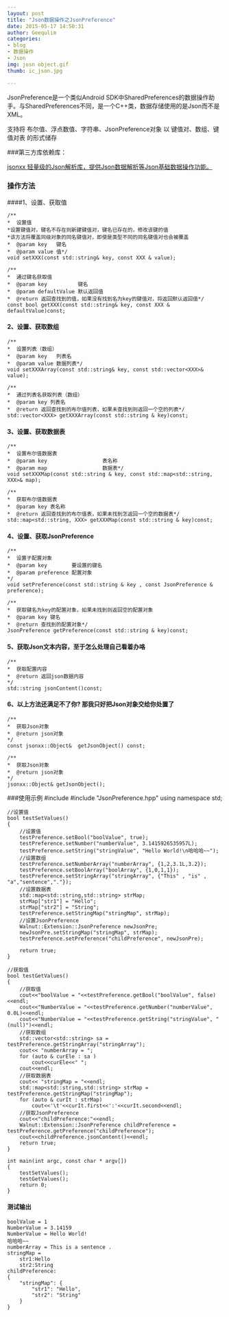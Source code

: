 ```yaml
---
layout: post
title: "Json数据操作之JsonPreference"
date: 2015-05-17 14:50:31
author: Geequlim
categories: 
- blog 
- 数据操作
- Json
img: josn object.gif
thumb: ic_json.jpg

---
```


JsonPreference是一个类似Android SDK中SharedPreferences的数据操作助手。与SharedPreferences不同，是一个C++类，数据存储使用的是Json而不是XML。
 <!--more-->
 
支持将 布尔值、浮点数值、字符串、JsonPreference对象 以 键值对、数组、键值对表 的形式储存
 
###第三方库依赖库： 

[jsonxx 轻量级的Json解析库，提供Json数据解析等Json基础数据操作功能。](https://github.com/hjiang/jsonxx)



### 操作方法

####1、设置、获取值

    /**
    *  设置值
    *设置键值对，键名不存在则新建键值对，键名已存在的，修改该键的值
    *该方法将覆盖同级对象的同名键值对，即使是类型不同的同名键值对也会被覆盖
    *  @param key   键名
    *  @param value 值*/
    void setXXX(const std::string& key, const XXX & value);
    
    /**
    *  通过键名获取值
    *  @param key          键名
    *  @param defaultValue 默认返回值
    *  @return 返回查找到的值，如果没有找到名为key的键值对，将返回默认返回值*/
    const bool getXXX(const std::string& key, const XXX & defaultValue)const;
    

#### 2、设置、获取数组

    /**
    *  设置列表（数组）
    *  @param key   列表名
    *  @param value 数据列表*/
    void setXXXArray(const std::string& key, const std::vector<XXX>& value);

    /**
    *  通过列表名获取列表（数组）
    *  @param key 列表名
    *  @return 返回查找到的布尔值列表，如果未查找到则返回一个空的列表*/
    std::vector<XXX> getXXXArray(const std::string & key)const;

#### 3、设置、获取数据表

    /**
    *  设置布尔值数据表
    *  @param key                  表名称
    *  @param map                  数据表*/
    void setXXXMap(const std::string & key, const std::map<std::string, XXX>& map);
            
    /**
    *  获取布尔值数据表
    *  @param key 表名称
    *  @return 返回查找到的布尔值表，如果未找到怎返回一个空的数据表*/
    std::map<std::string, XXX> getXXXMap(const std::string & key)const;
    
    
#### 4、设置、获取JsonPreference
    
    /**
    *  设置子配置对象
    *  @param key        要设置的键名
    *  @param preference 配置对象
    */
    void setPreference(const std::string & key , const JsonPreference & preference);
            
    /**
    *  获取键名为key的配置对象，如果未找到则返回空的配置对象
    *  @param key 键名
    *  @return 查找到的配置对象*/
    JsonPreference getPreference(const std::string & key)const;
    
    
#### 5、获取Json文本内容，至于怎么处理自己看着办咯

    /**
    *  获取配置内容
    *  @return 返回json数据内容
    */
    std::string jsonContent()const;
    
#### 6、以上方法还满足不了你? 那我只好把Json对象交给你处置了

    /**
    *  获取Json对象
    *  @return json对象
    */
    const jsonxx::Object&  getJsonObject() const;
            
    /**
    *  获取Json对象
    *  @return json对象
    */
    jsonxx::Object& getJsonObject();
    
    
###使用示例
    #include <iostream>
    #include "JsonPreference.hpp"
    using namespace std;
    
    //设置值
    bool testSetValues()
    {
        //设置值
        testPreference.setBool("boolValue", true);
        testPreference.setNumber("numberValue", 3.1415926535957L);
        testPreference.setString("stringValue", "Hello World!\n哈哈哈~~");
        //设置数组
        testPreference.setNumberArray("numberArray", {1,2,3.1L,3.2});
        testPreference.setBoolArray("boolArray", {1,0,1,1});
        testPreference.setStringArray("stringArray", {"This" , "is" , "a","sentence","."});
        //设置数据表
        std::map<std::string,std::string> strMap;
        strMap["str1"] = "Hello";
        strMap["str2"] = "String";
        testPreference.setStringMap("stringMap", strMap);
        //设置JsonPreference
        Walnut::Extension::JsonPreference newJsonPre;
        newJsonPre.setStringMap("stringMap", strMap);
        testPreference.setPreference("childPreference", newJsonPre);
        
        return true;
    }
    
    //获取值
    bool testGetValues()
    {
        //获取值
        cout<<"boolValue = "<<testPreference.getBool("boolValue", false)<<endl;
        cout<<"NumberValue = "<<testPreference.getNumber("numberValue", 0.0L)<<endl;
        cout<<"NumberValue = "<<testPreference.getString("stringValue", "(null)")<<endl;
        //获取数组
        std::vector<std::string> sa = testPreference.getStringArray("stringArray");
        cout<< "numberArray = ";
        for (auto & curEle : sa )
            cout<<curEle<<" ";
        cout<<endl;
        //获取数据表
        cout<< "stringMap = "<<endl;
        std::map<std::string,std::string> strMap = testPreference.getStringMap("stringMap");
        for (auto & curIt : strMap)
            cout<<'\t'<<curIt.first<<':'<<curIt.second<<endl;
        //获取JsonPreference
        cout<<"childPreference:"<<endl;
        Walnut::Extension::JsonPreference childPreference = testPreference.getPreference("childPreference");
        cout<<childPreference.jsonContent()<<endl;
        return true;
    }
    
    int main(int argc, const char * argv[])
    {
        testSetValues();
        testGetValues();
        return 0;
    }
    
#### 测试输出

    boolValue = 1
    NumberValue = 3.14159
    NumberValue = Hello World!
    哈哈哈~~
    numberArray = This is a sentence . 
    stringMap = 
    	str1:Hello
    	str2:String
    childPreference:
    {
    	"stringMap": {
    		"str1": "Hello",
    		"str2": "String" 
    	} 
    } 